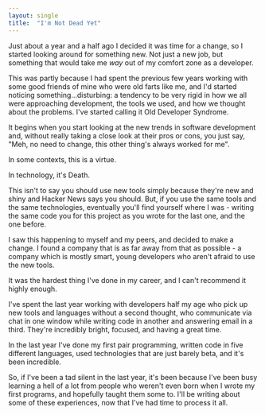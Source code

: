 ```yaml
---
layout: single
title:  "I'm Not Dead Yet"
---
```


Just about a year and a half ago I decided it was time for a change, so
I started looking around for something new. Not just a new job, but
something that would take me *way* out of my comfort zone as a
developer.

This was partly because I had spent the previous few years working with
some good friends of mine who were old farts like me, and I\'d started
noticing something\...disturbing: a tendency to be very rigid in how we
all were approaching development, the tools we used, and how we thought
about the problems. I\'ve started calling it Old Developer Syndrome.

It begins when you start looking at the new trends in software
development and, without really taking a close look at their pros or
cons, you just say, \"Meh, no need to change, this other thing\'s always
worked for me\".

In some contexts, this is a virtue.

In technology, it\'s Death.

This isn\'t to say you should use new tools simply because they\'re new
and shiny and Hacker News says you should. But, if you use the same
tools and the same technologies, eventually you\'ll find yourself where
I was - writing the same code you for this project as you wrote for the
last one, and the one before.

I saw this happening to myself and my peers, and decided to make a
change. I found a company that is as far away from that as possible - a
company which is mostly smart, young developers who aren\'t afraid to
use the new tools.

It was the hardest thing I\'ve done in my career, and I can\'t recommend
it highly enough.

I\'ve spent the last year working with developers half my age who pick
up new tools and languages without a second thought, who communicate via
chat in one window while writing code in another and answering email in
a third. They\'re incredibly bright, focused, and having a great time.

In the last year I\'ve done my first pair programming, written code in
five different languages, used technologies that are just barely beta,
and it\'s been incredible.

So, if I\'ve been a tad silent in the last year, it\'s been because
I\'ve been busy learning a hell of a lot from people who weren\'t even
born when I wrote my first programs, and hopefully taught them some to.
I\'ll be writing about some of these experiences, now that I\'ve had
time to process it all.

